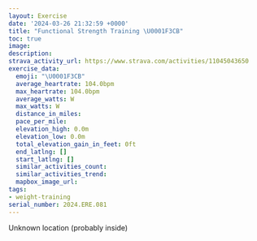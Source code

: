 ```yaml
---
layout: Exercise
date: '2024-03-26 21:32:59 +0000'
title: "Functional Strength Training \U0001F3CB️"
toc: true
image:
description:
strava_activity_url: https://www.strava.com/activities/11045043650
exercise_data:
  emoji: "\U0001F3CB️"
  average_heartrate: 104.0bpm
  max_heartrate: 104.0bpm
  average_watts: W
  max_watts: W
  distance_in_miles:
  pace_per_mile:
  elevation_high: 0.0m
  elevation_low: 0.0m
  total_elevation_gain_in_feet: 0ft
  end_latlng: []
  start_latlng: []
  similar_activities_count:
  similar_activities_trend:
  mapbox_image_url:
tags:
- weight-training
serial_number: 2024.ERE.081
---
```

Unknown location (probably inside)
